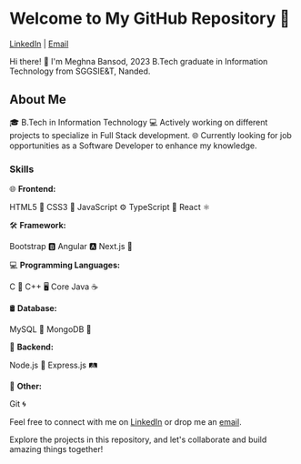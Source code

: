 # Welcome to My GitHub Repository 🚀

[LinkedIn](https://www.linkedin.com/in/meghna-bansod) | [Email](meghnabansod26@gmail.com)

Hi there! 👋 I'm Meghna Bansod, 2023 B.Tech graduate in Information Technology from SGGSIE&T, Nanded.

## About Me

🎓 B.Tech in Information Technology
💻 Actively working on different projects to specialize in Full Stack development.
🌐 Currently looking for job opportunities as a Software Developer to enhance my knowledge.

### Skills

🌐 **Frontend:**

HTML5 🌈
CSS3 🎨
JavaScript ⚙️
TypeScript 📘
React ⚛️

🛠️ **Framework:**

Bootstrap 🅱️
Angular 🅰️
Next.js 🚀

💻 **Programming Languages:**

C 🐍
C++ 🖥️
Core Java ☕

🛢️ **Database:**

MySQL 🐬
MongoDB 🍃

🚀 **Backend:**

Node.js 🚅
Express.js 🛤️

🔧 **Other:**

Git 🌀

Feel free to connect with me on [LinkedIn](https://www.linkedin.com/in/meghna-bansod) or drop me an [email](meghnabansod26@gmail.com).

Explore the projects in this repository, and let's collaborate and build amazing things together!
